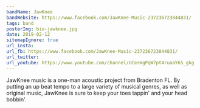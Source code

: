 ```yaml
---
bandName: JawKnee
bandWebsite: https://www.facebook.com/JawKnee-Music-237236723844831/
tags: band
posterImg: bio-jawknee.jpg
date: 2019-02-12
sitemapIgnore: true
url_insta: 
url_fb: https://www.facebook.com/JawKnee-Music-237236723844831/
url_twitter:
url_youtube: https://www.youtube.com/channel/UCermgPqW7pt4ruaaY65_gkg
---
```

JawKnee music is a one-man acoustic project from Bradenton FL. By putting an up
beat tempo to a large variety of musical genres, as well as original music, 
JawKnee is sure to keep your toes tappin' and your head bobbin'.

